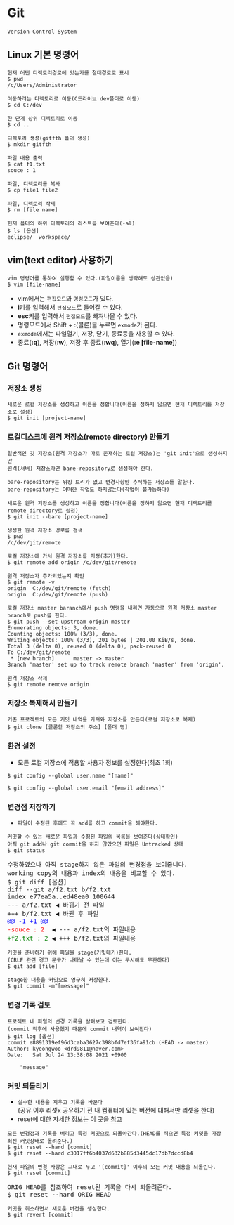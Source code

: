 # Git
``` 
Version Control System
```
## Linux 기본 명령어
```text
현재 어떤 디렉토리경로에 있는가를 절대경로로 표시
$ pwd
/c/Users/Administrator
```
```text
이동하려는 디렉토리로 이동(C드라이브 dev폴더로 이동)
$ cd C:/dev
```
```text
한 단계 상위 디렉토리로 이동
$ cd ..
```
```text
디렉토리 생성(gitfth 폴더 생성)
$ mkdir gitfth
```
```text
파일 내용 출력
$ cat f1.txt
souce : 1
```
```text
파일, 디렉토리를 복사
$ cp file1 file2
```
```text
파일, 디렉토리 삭제
$ rm [file name]
```
```text
현재 폴더의 하위 디렉토리의 리스트를 보여준다(-al)
$ ls [옵션]
eclipse/  workspace/
```

## vim(text editor) 사용하기
```text
vim 명령어를 통하여 실행할 수 있다.(파일이름을 생략해도 상관없음)
$ vim [file-name]
```
* vim에서는 `편집모드`와 `명령모드`가 있다.
* **i**키를 입력해서 `편집모드`로 들어갈 수 있다.
* **esc**키를 입력해서 `편집모드`를 빠져나올 수 있다.
* 명령모드에서 Shift + :(콜론)을 누르면 `exmode`가 된다.
* `exmode`에서는 파일열기, 저장, 닫기, 종료등을 사용할 수 있다.
* 종료(**:q**), 저장(**:w**), 저장 후 종료(**:wq**), 열기(**:e [file-name]**)
## Git 명령어
### 저장소 생성
```text
새로운 로컬 저장소를 생성하고 이름을 정합니다(이름을 정하지 않으면 현재 디렉토리를 저장소로 설정)
$ git init [project-name] 
```
### 로컬디스크에 원격 저장소(remote directory) 만들기
```text
일반적인 깃 저장소(원격 저장소가 따로 존재하는 로컬 저장소)는 'git init'으로 생성하지만 
원격(서버) 저장소라면 bare-repository로 생성해야 한다. 

bare-repository는 워킹 트리가 없고 변경사항만 추적하는 저장소를 말한다.
bare-repository는 어떠한 작업도 하지않는다(작업이 불가능하다)
```
```text
새로운 원격 저장소를 생성하고 이름을 정합니다(이름을 정하지 않으면 현재 디렉토리를 remote directory로 설정)
$ git init --bare [project-name] 

생성한 원격 저장소 경로를 검색
$ pwd
/c/dev/git/remote

로컬 저장소에 가서 원격 저장소를 지정(추가)한다.
$ git remote add origin /c/dev/git/remote

원격 저장소가 추가되었는지 확인
$ git remote -v
origin  C:/dev/git/remote (fetch)
origin  C:/dev/git/remote (push)

로컬 저장소 master baranch에서 push 명령을 내리면 자동으로 원격 저장소 master branch로 push를 한다. 
$ git push --set-upstream origin master
Enumerating objects: 3, done.
Counting objects: 100% (3/3), done.
Writing objects: 100% (3/3), 201 bytes | 201.00 KiB/s, done.
Total 3 (delta 0), reused 0 (delta 0), pack-reused 0
To C:/dev/git/remote
 * [new branch]      master -> master
Branch 'master' set up to track remote branch 'master' from 'origin'.

원격 저장소 삭제
$ git remote remove origin
```
### 저장소 복제해서 만들기 
```text
기존 프로젝트의 모든 커밋 내역을 가져와 저장소를 만든다(로컬 저장소로 복제)
$ git clone [클론할 저장소의 주소] [폴더 명]
```
### 환경 설정
* 모든 로컬 저장소에 적용할 사용자 정보를 설정한다(최초 1회)
```text
$ git config --global user.name "[name]"
```
```text
$ git config --global user.email "[email address]"
```
### 변경점 저장하기
* `파일이 수정된 후에도 꼭 add를 하고 commit을 해야한다.`
```text
커밋할 수 있는 새로운 파일과 수정된 파일의 목록을 보여준다(상태확인)
아직 git add나 git commit을 하지 않았으면 파일은 Untracked 상태
$ git status
```
<pre>
수정하였으나 아직 stage하지 않은 파일의 변경점을 보여줍니다.
working copy의 내용과 index의 내용을 비교할 수 있다.
$ git diff [옵션]
diff --git a/f2.txt b/f2.txt
index e77ea5a..ed48ea0 100644
--- a/f2.txt ◀ 바뀌기 전 파일
+++ b/f2.txt ◀ 바뀐 후 파일
<span style="color:blue">@@ -1 +1 @@</span>
<span style="color:red">-souce : 2</span>  ◀ --- a/f2.txt의 파일내용
<span style="color:green">+f2.txt : 2</span> ◀ +++ b/f2.txt의 파일내용
</pre>
```text
커밋을 준비하기 위해 파일을 stage(커밋대기)한다.
(CRLF 관련 경고 문구가 나타날 수 있는데 이는 무시해도 무관하다)
$ git add [file]
```
```text
stage한 내용을 커밋으로 영구히 저장한다.
$ git commit -m"[message]"
```
### 변경 기록 검토
```text
프로젝트 내 파일의 변경 기록을 살펴보고 검토한다.
(commit 직후에 사용했기 때문에 commit 내역이 보여진다)
$ git log [옵션]
commit e8891319ef96d3caba3627c398bfd7ef36fa91cb (HEAD -> master)
Author: kyeongwoo <drd9811@naver.com>
Date:   Sat Jul 24 13:38:08 2021 +0900

    "message"
```
### 커밋 되돌리기
* `실수한 내용을 지우고 기록을 바꾼다`<br/>
(공유 이후 리셋x 공유하기 전 내 컴퓨터에 있는 버전에 대해서만 리셋을 한다)
* reset에 대한 자세한 정보는 이 곳을 <a href="https://github.com/RyuKyeongWoo/TIL/blob/main/Git/gitMechanism2.md">참고</a>
```text
모든 변경점과 기록을 버리고 특정 커밋으로 되돌아간다.(HEAD를 적으면 특정 커밋을 가장 최신 커밋상태로 돌려준다.)
$ git reset --hard [commit]
$ git reset --hard c3017ff6b4037d632b885d3445dc17db7dccd8b4

현재 파일의 변경 사항은 그대로 두고 '[commit]' 이후의 모든 커밋 내용을 되돌린다.
$ git reset [commit]
```
<pre>
ORIG_HEAD를 참조하여 reset된 기록을 다시 되돌려준다. 
$ git reset --hard ORIG_HEAD 
</pre>
```text
커밋을 취소하면서 새로운 버전을 생성한다.
$ git revert [commit]
```


